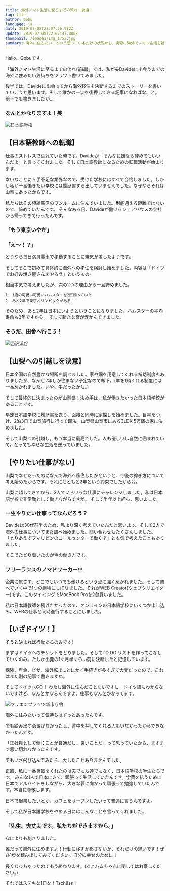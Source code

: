 ```yaml
---
title: 海外ノマド生活に至るまでの流れー後編ー
tag: life
author: Gobu
language: ja
date: 2019-07-08T22:07:36.982Z
update: 2019-07-08T22:07:37.000Z
thumbnail: /images/img_1752.jpg
summary: 海外に住みたい！という思っているだけの状況から、実際に海外でノマド生活を始めるまでのストーリーです。長いので分けました。これは後半！
---
```


Hallo、Gobuです。

「海外ノマド生活に至るまでの流れ(前編)」では、私が夫Davideに出会うまでの海外に住みたい気持ちをツラツラ書いてみました。

後半では、Davideに出会ってから海外移住を決断するまでのストーリーを書いていこうと思います。そして誰かの一歩を後押しできる記事になればな、と。
前半でも書きましたが…

### なんとかなりますよ！笑


![日本語学校](/images/img_2720.jpg "日本語学校")


## 【日本語教師への転職】
仕事のストレスで荒れていた時です。Davideが「そんなに嫌なら辞めてもいいんだよ」と言ってくれました。そして日本語教師になるための転職活動が始まります。

幸いなことに人手不足な業界なので、受けた学校にはすべて合格しました。しかし私が一番働きたい学校には履歴書すら出していませんでした。なぜならそれは山梨にあったからです。

私たちはその頃練馬区のワンルームに住んでいました。到底通える距離ではないので、諦めていたんです。
そんなある日、Davideが働いるシェアハウスの会社から帰ってきて行ったんです。

### 「もう東京いやだ」

### 「え〜！？」

どうやら毎日満員電車で移動することに嫌気が差したようです。

そしてそこで初めて具体的に海外への移住を検討し始めました。内容は「ドイツでお好み焼き屋さんをやろう」というもの。

相当本気で考えましたが、次の2つの理由から一旦諦めました。

```
1. 1歳の可愛い可愛いハムスターを2匹飼っていた
2. あと2年で東京オリンピックがある
```

そのため、あと2年は日本にいようということになりました。ハムスターの平均寿命も2年ですから。
そして新たな案が浮かんできました。

### そうだ、田舎へ行こう！

![西沢渓谷](/images/img_2231.jpg "西沢渓谷")

## 【山梨への引越しを決意】

日本全国の自然豊かな場所を調べました。家や畑を用意してくれる補助制度もありましたが、なんせ2年しか住まない予定なので却下。(羊を1頭くれる制度には一番惹かれました。いや、牛だったかも。)

そして最終的に決まったのが山梨県！決め手は、私が働きたかった日本語学校があることです。

早速日本語学校に履歴書を送り、面接と同時に家探しを始めました。目星をつけ、2泊3日で山梨旅行に行って即決。山梨県山梨市にある3LDK 5万弱の家に決めました。

そして山梨への引越し。もう本当に最高でした。人も優しいし自然に囲まれていて。とっても幸せな生活を送っていました。

## 【やりたい仕事がない】
山梨で幸せだったのになんで海外へ移住したかというと、今後の稼ぎ方について考え始めたからです。それにもともと2年という約束でしたからね。

山梨に越してきてから、2人でいろいろな仕事にチャレンジしました。私は日本語学校で非常勤として働きながらですが。
そして半年以上経ち、思いました。

### 一生やりたい仕事ってなんだろう？

Davideは30代前半のため、私より深く考えていたんだと思います。そして2人で海外の仕事についてまた調べ始めました。問い合わせもたくさんしました。
「とりあえずフィリピンのコールセンターで働く？」と本気で考えたこともありました。

そこでたどり着いたのが今の働き方です。

### フリーランスのノマドワーカー!!!

企業に属さず、どこでもいつでも働けるという点に強く惹かれました。そして調べていく中で1つの業種にしぼりました。それがWEB Creator(ウェブクリエイター)です。このタイミングでMacBook Proを2台買いました。

私は日本語教師を続けたかったので、オンラインの日本語学校にいくつか申し込み、WEBの仕事と同時進行することにしました。


## 【いざドイツ！】
そうと決まれば行動あるのみです!

まずはドイツへのチケットをとりました。そしてTO DO リストを作ってこなしていくのみ。たしか出発の1ヶ月半くらい前に決断したと記憶しています。

保険、年金、ビザ、海外転出…とにかく手続きが多すぎて大変だったので、これはまた別の記事で書きますね。

そしてドイツへGO！
わたし海外に住んだことないですし、ドイツ語もわからないですけど、なんとかなるんですよ。仕事もなんとかなってます。



![マリエンプラッツ新市庁舎](/images/img_1760.jpg "マリエンプラッツ新市庁舎")



海外に住みたいって気持ちはずっとあったんです。

でも踏み出す勇気がなかったし、背中を押してくれる人もいなかったからできなかったんです。

「正社員として働くことが普通だし、良いことだ」って思っていたから、ますます思い切れなかったんです。

でもいざ飛び込んでみたら、大したことありませんでした。

正直、私に一番勇気をくれたのは夫でも友達でもなく、日本語学校の学生たちです。
みんな1人で日本にきて、頑張って生活していたんです。学費を払うために日本でアルバイトをしながら、大きな夢に向かって頑張って勉強していたんです。本当に尊敬します。

日本で起業したいとか、カフェをオープンしたいって普通に言うんですよ。

そして私が日本語学校をやめる日にはこんなことを言ってくれました。

### 「先生、大丈夫です。私たちができますから。」

なによりも刺さりました。

誰だって海外に住めますよ！行動に移すか移さないか、それだけの違いです！ぜひ1歩を踏み出してみてください。自分の幸せのために！

長くなっちゃったのでもう終わります。(あとハムちゃんに関してはお察しください。)

それではステキな1日を！Tschüss！

